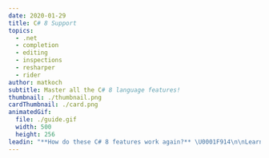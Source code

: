 ```yaml
---
date: 2020-01-29
title: C# 8 Support
topics:
  - .net
  - completion
  - editing
  - inspections
  - resharper
  - rider
author: matkoch
subtitle: Master all the C# 8 language features!
thumbnail: ./thumbnail.png
cardThumbnail: ./card.png
animatedGif:
  file: ./guide.gif
  width: 500
  height: 256
leadin: "**How do these C# 8 features work again?** \U0001F914\n\nLearning new language constructs with Rider is just a matter of hitting **Alt-Enter**. Convert a `switch` statement to `switch` expression? Alt-Enter! Prefer compound assignments instead of simple assignments? Alt-Enter! Make use of `IAsyncDisposable` and `using` declarations? You know what – Alt-Enter! \U0001F643\n\nNote that most **quick-fixes can be applied in scopes**, for instance in the current method, type, file, or even for the whole solution.\n\nAlt-Enter – Probably the most important shortcut \U0001F913\n\n### See Also\n- [Indices, Ranges, and Null-coalescing Assignments](https://blog.jetbrains.com/dotnet/2019/04/24/indices-ranges-null-coalescing-assignments-look-new-language-features-c-8/)\n- [Switch Expressions and Pattern-Based Usings](https://blog.jetbrains.com/dotnet/2019/05/14/switch-expressions-pattern-based-usings-look-new-language-features-c-8/)\n- [Recursive Pattern Matching](https://blog.jetbrains.com/dotnet/2019/07/09/recursive-pattern-matching-look-new-language-features-c-8/)\n- [Async Streams](https://blog.jetbrains.com/dotnet/2019/09/16/async-streams-look-new-language-features-c-8/)\n- [ReSharper - Fix in Scope](https://www.jetbrains.com/help/resharper/Code_Analysis__Fix_in_Scope.html#)\n"
---
```


